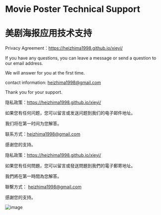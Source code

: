 # Movie Poster Technical Support
# 美剧海报应用技术支持

Privacy Agreement：https://heizhima1998.github.io/xieyi/

If you have any questions, you can leave a message or send a question to our email address.

We will answer for you at the first time.

contact information: heizhima1998@gmail.com

Thank you for your support.


隐私政策：https://heizhima1998.github.io/xieyi/

如果您有任何问题，您可以留言或发送问题到我们的电子邮件地址。

我们将在第一时间为您解答。

联系方式：heizhima1998@gmail.com

感谢您的支持。


隐私政策：https://heizhima1998.github.io/xieyi/

如果您有任何問題，您可以留言或發送問題到我們的電子郵寄地址。

我們將在第一時間為您解答。

聯繫方式： heizhima1998@gmail.com

感謝您的支持。

![image](https://img-blog.csdnimg.cn/832b4c09ae4846d3a3eaf9b369703d50.png)
